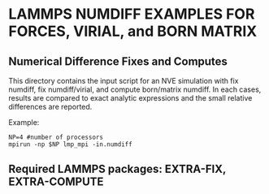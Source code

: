 # LAMMPS NUMDIFF EXAMPLES FOR FORCES, VIRIAL, and BORN MATRIX

## Numerical Difference Fixes and Computes

This directory contains the input script for an NVE simulation with
fix numdiff, fix numdiff/virial, and compute born/matrix numdiff.
In each cases, results are compared to exact analytic expressions
and the small relative differences are reported.

Example:
```
NP=4 #number of processors
mpirun -np $NP lmp_mpi -in.numdiff
```

## Required LAMMPS packages: EXTRA-FIX, EXTRA-COMPUTE
